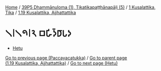 
[Home](/) / [39P5 Dhammānuloma (1), Tikatikapaṭṭhānapāḷi (5)](../../../39P5.md) / [1 Kusalattika, Tika](../../1.md) / [1.19 Kusalattika, Ajjhattattika](../1.19.md)

# 𑁧𑁇𑁧𑁯𑁇𑁨 𑀩𑀳𑀺𑀤𑁆𑀥𑀸𑀧𑀤

* [Hetu](1.19.2/Hetu.md)

[Go to previous page (Paccayacatukka)](1.19.1/1.19.1.1--7/Paccayacatukka.md) / [Go to parent page (1.19 Kusalattika, Ajjhattattika)](../1.19.md) / [Go to next page (Hetu)](1.19.2/Hetu.md)


